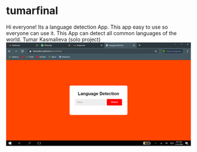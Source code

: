 # tumarfinal


Hi everyone! Its a language detection App. This app easy to use so everyone can use it. This App can detect all common languages of the world. 
Tumar Kasmalieva (solo project)
![alt.text](screenshots/2020-12-22.png)
